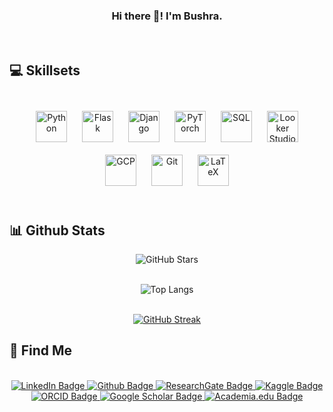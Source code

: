 ### <div align="center">Hi there 👋! I'm Bushra.</div>  
</br>


## 💻 Skillsets
<br>
<div align="center">  
<a href="https://www.python.org/" target="_blank"><img style="margin: 10px" src="https://profilinator.rishav.dev/skills-assets/python-original.svg" alt="Python" height="50" /></a>  
<a href="https://flask.palletsprojects.com/" target="_blank"><img style="margin: 10px" src="https://profilinator.rishav.dev/skills-assets/flask.png" alt="Flask" height="50" /></a>  
<a href="https://www.djangoproject.com/" target="_blank"><img style="margin: 10px" src="https://profilinator.rishav.dev/skills-assets/django-original.svg" alt="Django" height="50" /></a> 
<a href="https://pytorch.org/" target="_blank"><img style="margin: 10px" src="https://upload.wikimedia.org/wikipedia/commons/1/10/PyTorch_logo_icon.svg" alt="PyTorch" height="50" /></a>
<a href="https://cloud.google.com/bigquery" target="_blank"><img style="margin: 10px" src="https://w7.pngwing.com/pngs/170/924/png-transparent-microsoft-sql-server-microsoft-azure-sql-database-microsoft-text-logo-microsoft-azure.png" alt="SQL" height="50" /></a> 
<a href="https://lookerstudio.google.com/" target="_blank"><img style="margin: 10px" src="https://www.cdata.com/connect/integrations/datastudio/img/icon.png" alt="Looker Studio" height="50" /></a> 
<a href="https://cloud.google.com/" target="_blank"><img style="margin: 10px" src="https://profilinator.rishav.dev/skills-assets/google_cloud-icon.svg" alt="GCP" height="50" /></a>  
<a href="https://github.com/" target="_blank"><img style="margin: 10px" src="https://profilinator.rishav.dev/skills-assets/git-scm-icon.svg" alt="Git" height="50" /></a>  
<a href="https://www.latex-project.org/" target="_blank"><img style="margin: 10px" src="https://cdn.overleaf.com/img/ol-brand/overleaf_og_logo.png" alt="LaTeX" height="50" /></a> 
</div>
<br/>  

## 📊 Github Stats

<div align="center">
  <img src="https://img.shields.io/github/stars/bushra-rafia?affiliations=OWNER&style=for-the-badge&color=darkblue" alt="GitHub Stars"/>
  <br/>
  <br/>

  ![Top Langs](https://github-readme-stats.vercel.app/api/top-langs/?username=bushra-rafia&hide_progress=true)

  <br/>

  <a href="https://git.io/streak-stats">
    <img src="https://streak-stats.demolab.com?user=bushra-rafia&theme=transparent&mode=yearly" alt="GitHub Streak"/>
  </a>

</div>



## 🔎 Find Me
<br/>
<div id="badges" align="center">
   <a href="https://linkedin.com/in/bushra-rafia-chowdhury">
    <img src="https://img.shields.io/badge/LinkedIn-blue?style=for-the-badge&logo=linkedin&logoColor=white" alt="LinkedIn Badge"/>
  </a>
  <a href="https://github.com/bushra-rafia">
    <img src="https://img.shields.io/badge/github-black?style=for-the-badge&logo=github&logoColor=white" alt="Github Badge"/>
  </a>
  <a href="https://www.researchgate.net/profile/Bushra-Rafia-Chowdhury">
    <img src="https://img.shields.io/badge/ResearchGate-00CCBB?style=for-the-badge&logo=researchgate&logoColor=white" alt="ResearchGate Badge"/>
  </a>
  <a href="https://www.kaggle.com/bushrarafiachowdhury">
    <img src="https://img.shields.io/badge/kaggle-blue?style=for-the-badge&logo=kaggle&logoColor=white" alt="Kaggle Badge"/>
  </a>
  <br/>
  <a href="https://orcid.org/0000-0003-0013-6971">
    <img src="https://img.shields.io/badge/ORCID-A6CE39?style=for-the-badge&logo=orcid&logoColor=white" alt="ORCID Badge"/>
  </a>
  <a href="https://scholar.google.com/citations?user=KFlh-iYAAAAJ&hl=en">
    <img src="https://img.shields.io/badge/Google_Scholar-4285F4?style=for-the-badge&logo=google-scholar&logoColor=white" alt="Google Scholar Badge"/>
  </a>
  <a href="https://uap-edu.academia.edu/BushraRafiaChowdhury">
    <img src="https://img.shields.io/badge/Academia.edu-333333?style=for-the-badge&logo=academia&logoColor=white" alt="Academia.edu Badge"/>
  </a>
</div>
<br/>  
<!--- end -->
